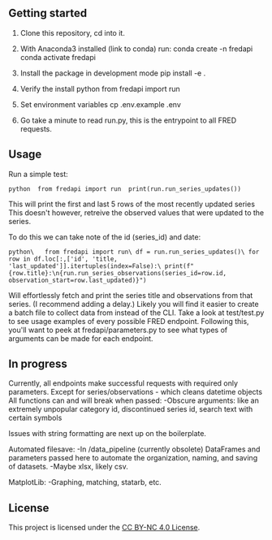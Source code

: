 
## Getting started

1. Clone this repository, cd into it. 

2. With Anaconda3 installed (link to conda) run: 
    conda create -n fredapi
    conda activate fredapi

3. Install the package in development mode 
    pip install -e .

4. Verify the install 
    python 
    from fredapi import run

5. Set environment variables
    cp .env.example .env

6. Go take a minute to read run.py, this is the entrypoint to all FRED requests. 

## Usage 

Run a simple test: 
    <pre>```python  from fredapi import run  print(run.run_series_updates())```</pre>

This will print the first and last 5 rows of the most recently updated series 
This doesn't however, retreive the observed values that were updated to the series. 

To do this we can take note of the id (series_id) and date: 
    <pre>```
    python\  
    from fredapi import run\
    df = run.run_series_updates()\
    for row in df.loc[:,['id', 'title, 'last_updated']].itertuples(index=False):\
        print(f"{row.title}:\n{run.run_series_observations(series_id=row.id, observation_start=row.last_updated)}") ```</pre>
        
Will effortlessly fetch and print the series title and observations from that series. (I recommend adding a delay.)
Likely you will find it easier to create a batch file to collect data from instead of the CLI. 
Take a look at test/test.py to see usage examples of every possible FRED endpoint. 
Following this, you'll want to peek at fredapi/parameters.py to see what types of arguments can be made for each endpoint.


## In progress 
Currently, all endpoints make successful requests with required only parameters. 
Except for series/observations - which cleans datetime objects
All functions can and will break when passed: 
    -Obscure arguments: like an extremely unpopular category id, discontinued series id, search text with certain symbols 

Issues with string formatting are next up on the boilerplate.

Automated filesave: 
    -In /data_pipeline (currently obsolete) DataFrames and parameters passed here to automate the organization, naming, and saving of datasets. 
    -Maybe xlsx, likely csv. 

MatplotLib: 
    -Graphing, matching, statarb, etc. 


## License

This project is licensed under the [CC BY-NC 4.0 License](https://creativecommons.org/licenses/by-nc/4.0/).